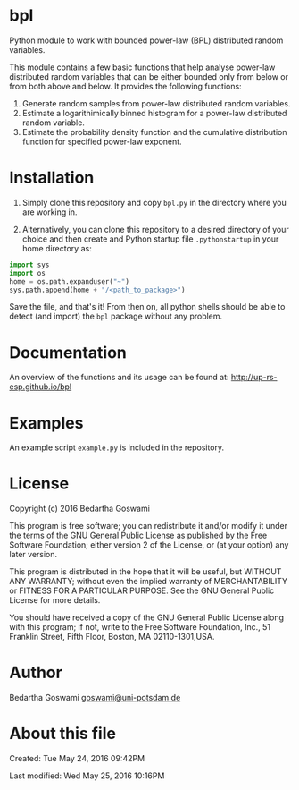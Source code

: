 # bpl
Python module to work with bounded power-law (BPL) distributed random variables.

This module contains a few basic functions that help analyse power-law
distributed random variables that can be either bounded only from below or
from both above and below. It provides the following functions:

1.  Generate random samples from power-law distributed random variables.
2.  Estimate a logarithimically binned histogram for a power-law
    distributed random variable.
3.  Estimate the probability density function and the cumulative
    distribution function for specified power-law exponent.

# Installation

1. Simply clone this repository and copy ``bpl.py`` in the directory where you are
working in.

2. Alternatively, you can clone this repository to a desired directory of your
choice and then create and Python startup file ``.pythonstartup`` in your 
home directory as:
```python
import sys
import os
home = os.path.expanduser("~")
sys.path.append(home + "/<path_to_package>")
```
Save the file, and that's it! From then on, all python shells should be able to
detect (and import) the ``bpl`` package without any problem.

# Documentation

An overview of the functions and its usage can be found at:
http://up-rs-esp.github.io/bpl

# Examples

An example script ``example.py`` is included in the repository. 

# License

Copyright (c) 2016 Bedartha Goswami

This program is free software; you can redistribute it and/or modify it under 
the terms of the GNU General Public License as published by the Free Software
Foundation; either version 2 of the License, or (at your option) any later
version.

This program is distributed in the hope that it will be useful, but WITHOUT
ANY WARRANTY; without even the implied warranty of MERCHANTABILITY or FITNESS
FOR A PARTICULAR PURPOSE. See the GNU General Public License for more details.

You should have received a copy of the GNU General Public License along with
this program; if not, write to the Free Software Foundation, Inc., 51 Franklin
Street, Fifth Floor, Boston, MA 02110-1301,USA.

# Author

Bedartha Goswami <goswami@uni-potsdam.de>

# About this file

Created: Tue May 24, 2016  09:42PM

Last modified: Wed May 25, 2016  10:16PM



